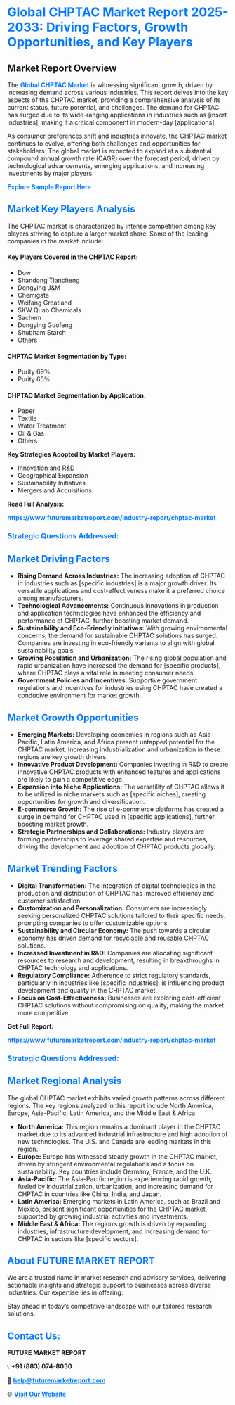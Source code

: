<h1 style="color: #007BFF;">Global CHPTAC Market Report 2025-2033: Driving Factors, Growth Opportunities, and Key Players</h1>

<section id="overview">
<h2>Market Report Overview</h2>
<p>The <a href="https://www.futuremarketreport.com/industry-report/chptac-market" style="color: #007BFF; text-decoration: none;"><strong>Global CHPTAC Market</strong></a> is witnessing significant growth, driven by increasing demand across various industries. This report delves into the key aspects of the CHPTAC market, providing a comprehensive analysis of its current status, future potential, and challenges. The demand for CHPTAC has surged due to its wide-ranging applications in industries such as [insert industries], making it a critical component in modern-day [applications].</p>
<p>As consumer preferences shift and industries innovate, the CHPTAC market continues to evolve, offering both challenges and opportunities for stakeholders. The global market is expected to expand at a substantial compound annual growth rate (CAGR) over the forecast period, driven by technological advancements, emerging applications, and increasing investments by major players.</p>
</section>

<section id="overview">
<p><a href="https://www.futuremarketreport.com/request-sample/reportId=55067" style="color: #007BFF; text-decoration: none;"><strong>Explore Sample Report Here</strong></a></p>
</section>

<section id="key-players">
<h2 style="color: #007BFF;">Market Key Players Analysis</h2>
<p>The CHPTAC market is characterized by intense competition among key players striving to capture a larger market share. Some of the leading companies in the market include:</p>
<h4>Key Players Covered in the CHPTAC Report:</h4>
<ul><li>Dow</li><li>Shandong Tiancheng</li><li>Dongying J&amp;M</li><li>Chemigate</li><li>Weifang Greatland</li><li>SKW Quab Chemicals</li><li>Sachem</li><li>Dongying Guofeng</li><li>Shubham Starch</li><li>Others</li></ul>
<h4>CHPTAC Market Segmentation by Type:</h4>
<ul><li>Purity 69%</li><li>Purity 65%</li></ul>

<h4>CHPTAC Market Segmentation by Application:</h4>
<ul><li>Paper</li><li>Textile</li><li>Water Treatment</li><li>Oil &amp; Gas</li><li>Others</li></ul>
<p><strong>Key Strategies Adopted by Market Players:</strong></p>
<ul>
<li>Innovation and R&D</li>
<li>Geographical Expansion</li>
<li>Sustainability Initiatives</li>
<li>Mergers and Acquisitions</li>
</ul>
</section>

<section>
<p><strong>Read Full Analysis: </strong></p><a href="https://www.futuremarketreport.com/industry-report/chptac-market" style="color: #007BFF; text-decoration: none;"><strong>https://www.futuremarketreport.com/industry-report/chptac-market</strong></a>
<h3 style="color: #007BFF;">Strategic Questions Addressed:</h3>
</section>

<section id="driving-factors">
<h2 style="color: #007BFF;">Market Driving Factors</h2>
<ul>
<li><strong>Rising Demand Across Industries:</strong> The increasing adoption of CHPTAC in industries such as [specific industries] is a major growth driver. Its versatile applications and cost-effectiveness make it a preferred choice among manufacturers.</li>
<li><strong>Technological Advancements:</strong> Continuous innovations in production and application technologies have enhanced the efficiency and performance of CHPTAC, further boosting market demand.</li>
<li><strong>Sustainability and Eco-Friendly Initiatives:</strong> With growing environmental concerns, the demand for sustainable CHPTAC solutions has surged. Companies are investing in eco-friendly variants to align with global sustainability goals.</li>
<li><strong>Growing Population and Urbanization:</strong> The rising global population and rapid urbanization have increased the demand for [specific products], where CHPTAC plays a vital role in meeting consumer needs.</li>
<li><strong>Government Policies and Incentives:</strong> Supportive government regulations and incentives for industries using CHPTAC have created a conducive environment for market growth.</li>
</ul>
</section>

<section id="growth-opportunities">
<h2 style="color: #007BFF;">Market Growth Opportunities</h2>
<ul>
<li><strong>Emerging Markets:</strong> Developing economies in regions such as Asia-Pacific, Latin America, and Africa present untapped potential for the CHPTAC market. Increasing industrialization and urbanization in these regions are key growth drivers.</li>
<li><strong>Innovative Product Development:</strong> Companies investing in R&D to create innovative CHPTAC products with enhanced features and applications are likely to gain a competitive edge.</li>
<li><strong>Expansion into Niche Applications:</strong> The versatility of CHPTAC allows it to be utilized in niche markets such as [specific niches], creating opportunities for growth and diversification.</li>
<li><strong>E-commerce Growth:</strong> The rise of e-commerce platforms has created a surge in demand for CHPTAC used in [specific applications], further boosting market growth.</li>
<li><strong>Strategic Partnerships and Collaborations:</strong> Industry players are forming partnerships to leverage shared expertise and resources, driving the development and adoption of CHPTAC products globally.</li>
</ul>
</section>

<section id="trending-factors">
<h2 style="color: #007BFF;">Market Trending Factors</h2>
<ul>
<li><strong>Digital Transformation:</strong> The integration of digital technologies in the production and distribution of CHPTAC has improved efficiency and customer satisfaction.</li>
<li><strong>Customization and Personalization:</strong> Consumers are increasingly seeking personalized CHPTAC solutions tailored to their specific needs, prompting companies to offer customizable options.</li>
<li><strong>Sustainability and Circular Economy:</strong> The push towards a circular economy has driven demand for recyclable and reusable CHPTAC solutions.</li>
<li><strong>Increased Investment in R&D:</strong> Companies are allocating significant resources to research and development, resulting in breakthroughs in CHPTAC technology and applications.</li>
<li><strong>Regulatory Compliance:</strong> Adherence to strict regulatory standards, particularly in industries like [specific industries], is influencing product development and quality in the CHPTAC market.</li>
<li><strong>Focus on Cost-Effectiveness:</strong> Businesses are exploring cost-efficient CHPTAC solutions without compromising on quality, making the market more competitive.</li>
</ul>
</section>

<section>
<p><strong>Get Full Report: </strong></p><a href="https://www.futuremarketreport.com/industry-report/chptac-market" style="color: #007BFF; text-decoration: none;"><strong>https://www.futuremarketreport.com/industry-report/chptac-market</strong></a>
<h3 style="color: #007BFF;">Strategic Questions Addressed:</h3>
</section>


<section id="regional-analysis">
<h2 style="color: #007BFF;">Market Regional Analysis</h2>
<p>The global CHPTAC market exhibits varied growth patterns across different regions. The key regions analyzed in this report include North America, Europe, Asia-Pacific, Latin America, and the Middle East & Africa:</p>
<ul>
<li><strong>North America:</strong> This region remains a dominant player in the CHPTAC market due to its advanced industrial infrastructure and high adoption of new technologies. The U.S. and Canada are leading markets in this region.</li>
<li><strong>Europe:</strong> Europe has witnessed steady growth in the CHPTAC market, driven by stringent environmental regulations and a focus on sustainability. Key countries include Germany, France, and the U.K.</li>
<li><strong>Asia-Pacific:</strong> The Asia-Pacific region is experiencing rapid growth, fueled by industrialization, urbanization, and increasing demand for CHPTAC in countries like China, India, and Japan.</li>
<li><strong>Latin America:</strong> Emerging markets in Latin America, such as Brazil and Mexico, present significant opportunities for the CHPTAC market, supported by growing industrial activities and investments.</li>
<li><strong>Middle East & Africa:</strong> The region’s growth is driven by expanding industries, infrastructure development, and increasing demand for CHPTAC in sectors like [specific sectors].</li>
</ul>
</section>

<footer>
<h2 style="color: #007BFF;">About FUTURE MARKET REPORT</h2>
<p>We are a trusted name in market research and advisory services, delivering actionable insights and strategic support to businesses across diverse industries. Our expertise lies in offering:</p>

<p>Stay ahead in today’s competitive landscape with our tailored research solutions.</p>

<h2 style="color: #007BFF;">Contact Us:</h2>
<p><strong>FUTURE MARKET REPORT</strong></p>
<p>📞 <strong>+91 (883) 074-8030</strong></p>
<p>📧 <strong><a href="mailto:help@futuremarketreport.com" style="color: #007BFF;">help@futuremarketreport.com</a></strong></p>
<p>🌐 <strong><a href="https://www.futuremarketreport.com/" style="color: #007BFF;">Visit Our Website</a></strong></p>
</footer>